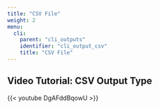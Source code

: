 ```yaml
---
title: "CSV File"
weight: 2
menu:
  cli:
    parent: "cli_outputs"
    identifier: "cli_output_csv"
    title: "CSV File"
---
```


## Video Tutorial: CSV Output Type
{{< youtube DgAFddBqowU >}}